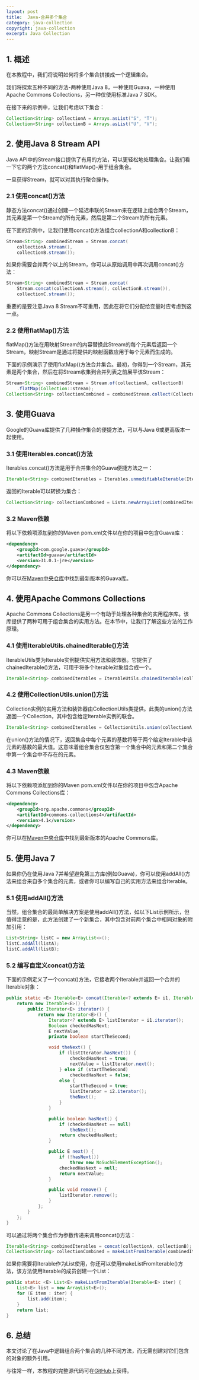```yaml
---
layout: post
title:  Java-合并多个集合
category: java-collection
copyright: java-collection
excerpt: Java Collection
---
```


## 1. 概述

在本教程中，我们将说明如何将多个集合拼接成一个逻辑集合。

我们将探索五种不同的方法-两种使用Java 8，一种使用Guava，一种使用Apache Commons Collections，另一种仅使用标准Java 7 SDK。

在接下来的示例中，让我们考虑以下集合：

```java
Collection<String> collectionA = Arrays.asList("S", "T");
Collection<String> collectionB = Arrays.asList("U", "V");
```

## 2. 使用Java 8 Stream API

Java API中的Stream接口提供了有用的方法，可以更轻松地处理集合。让我们看一下它的两个方法concat()和flatMap()-用于组合集合。

一旦获得Stream，就可以对其执行聚合操作。

### 2.1 使用concat()方法

静态方法concat()通过创建一个延迟串联的Stream来在逻辑上组合两个Stream，其元素是第一个Stream的所有元素，然后是第二个Stream的所有元素。

在下面的示例中，让我们使用concat()方法组合collectionA和collectionB：

```java
Stream<String> combinedStream = Stream.concat(
    collectionA.stream(),
    collectionB.stream());
```

如果你需要合并两个以上的Stream，你可以从原始调用中再次调用concat()方法：

```java
Stream<String> combinedStream = Stream.concat(
    Stream.concat(collectionA.stream(), collectionB.stream()), 
    collectionC.stream());
```

重要的是要注意Java 8 Stream不可重用，因此在将它们分配给变量时应考虑到这一点。

### 2.2 使用flatMap()方法

flatMap()方法在用映射Stream的内容替换此Stream的每个元素后返回一个Stream，映射Stream是通过将提供的映射函数应用于每个元素而生成的。

下面的示例演示了使用flatMap()方法合并集合。最初，你得到一个Stream，其元素是两个集合，然后在将Stream收集到合并列表之前展平该Stream：

```java
Stream<String> combinedStream = Stream.of(collectionA, collectionB)
    .flatMap(Collection::stream);
Collection<String> collectionCombined = combinedStream.collect(Collectors.toList());
```

## 3. 使用Guava

Google的Guava库提供了几种操作集合的便捷方法，可以与Java 6或更高版本一起使用。

### 3.1 使用Iterables.concat()方法

Iterables.concat()方法是用于合并集合的Guava便捷方法之一：

```java
Iterable<String> combinedIterables = Iterables.unmodifiableIterable(Iterables.concat(collectionA, collectionA));
```

返回的Iterable可以转换为集合：

```java
Collection<String> collectionCombined = Lists.newArrayList(combinedIterables);
```

### 3.2 Maven依赖

将以下依赖项添加到你的Maven pom.xml文件以在你的项目中包含Guava库：

```xml
<dependency>
    <groupId>com.google.guava</groupId>
    <artifactId>guava</artifactId>
    <version>31.0.1-jre</version>
</dependency>
```

你可以在[Maven中央仓库](https://mvnrepository.com/artifact/com.google.guava/guava)中找到最新版本的Guava库。

## 4. 使用Apache Commons Collections

Apache Commons Collections是另一个有助于处理各种集合的实用程序库。该库提供了两种可用于组合集合的实用方法。在本节中，让我们了解这些方法的工作原理。

### 4.1 使用IterableUtils.chainedIterable()方法

IterableUtils类为Iterable实例提供实用方法和装饰器。它提供了chainedIterable()方法，可用于将多个Iterable对象组合成一个。

```java
Iterable<String> combinedIterables = IterableUtils.chainedIterable(collectionA, collectionB);
```

### 4.2 使用CollectionUtils.union()方法

Collection实例的实用方法和装饰器由CollectionUtils类提供。此类的union()方法返回一个Collection，其中包含给定Iterable实例的联合。

```java
Iterable<String> combinedIterables = CollectionUtils.union(collectionA, collectionB);
```

在union()方法的情况下，返回集合中每个元素的基数将等于两个给定Iterable中该元素的基数的最大值。这意味着组合集合仅包含第一个集合中的元素和第二个集合中第一个集合中不存在的元素。

### 4.3 Maven依赖

将以下依赖项添加到你的Maven pom.xml文件以在你的项目中包含Apache Commons Collections库：

```xml
<dependency>
    <groupId>org.apache.commons</groupId>
    <artifactId>commons-collections4</artifactId>
    <version>4.1</version>
</dependency>
```

你可以在[Maven中央仓库](https://mvnrepository.com/artifact/org.apache.commons/commons-collections4)中找到最新版本的Apache Commons库。

## 5. 使用Java 7

如果你仍在使用Java 7并希望避免第三方库(例如Guava)，你可以使用addAll()方法来组合来自多个集合的元素，或者你可以编写自己的实用方法来组合Iterable。

### 5.1 使用addAll()方法

当然，组合集合的最简单解决方案是使用addAll()方法，如以下List示例所示，但值得注意的是，此方法创建了一个新集合，其中包含对前两个集合中相同对象的附加引用：

```java
List<String> listC = new ArrayList<>();
listC.addAll(listA);
listC.addAll(listB);
```

### 5.2 编写自定义concat()方法

下面的示例定义了一个concat()方法，它接收两个Iterable并返回一个合并的Iterable对象：

```java
public static <E> Iterable<E> concat(Iterable<? extends E> i1, Iterable<? extends E> i2) {
    return new Iterable<E>() {
        public Iterator<E> iterator() {
            return new Iterator<E>() {
                Iterator<? extends E> listIterator = i1.iterator();
                Boolean checkedHasNext;
                E nextValue;
                private boolean startTheSecond;

                void theNext() {
                    if (listIterator.hasNext()) {
                        checkedHasNext = true;
                        nextValue = listIterator.next();
                    } else if (startTheSecond)
                        checkedHasNext = false;
                    else {
                        startTheSecond = true;
                        listIterator = i2.iterator();
                        theNext();
                    }
                }

                public boolean hasNext() {
                    if (checkedHasNext == null)
                        theNext();
                    return checkedHasNext;
                }

                public E next() {
                    if (!hasNext())
                        throw new NoSuchElementException();
                    checkedHasNext = null;
                    return nextValue;
                }

                public void remove() {
                    listIterator.remove();
                }
            };
        }
    };
}
```

可以通过将两个集合作为参数传递来调用concat()方法：

```java
Iterable<String> combinedIterables = concat(collectionA, collectionB);
Collection<String> collectionCombined = makeListFromIterable(combinedIterables);
```

如果你需要将Iterable作为List使用，你还可以使用makeListFromIterable()方法，该方法使用Iterable的成员创建一个List：

```java
public static <E> List<E> makeListFromIterable(Iterable<E> iter) {
    List<E> list = new ArrayList<E>();
    for (E item : iter) {
        list.add(item);
    }
    return list;
}
```

## 6. 总结

本文讨论了在Java中逻辑组合两个集合的几种不同方法，而无需创建对它们包含的对象的额外引用。

与往常一样，本教程的完整源代码可在[GitHub](https://github.com/tuyucheng7/taketoday-tutorial4j/tree/master/java-core-modules/java-collections-2)上获得。